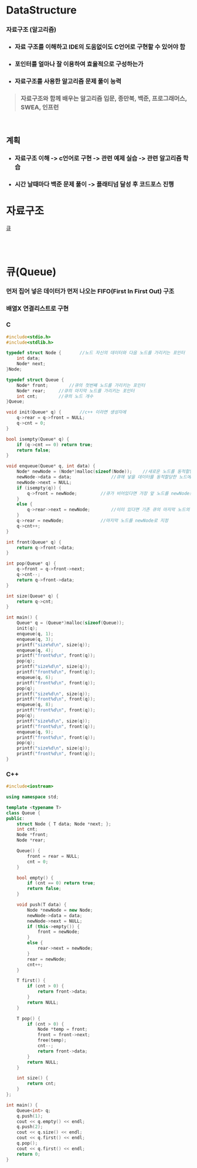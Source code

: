 # DataStructure
### 자료구조 (알고리즘)
- ### 자료 구조를 이해하고 IDE의 도움없이도 C언어로 구현할 수 있어야 함
- ### 포인터를 얼마나 잘 이용하여 효율적으로 구성하는가
- ### 자료구조를 사용한 알고리즘 문제 풀이 능력
> ### 자료구조와 함께 배우는 알고리즘 입문, 종만북, 백준, 프로그래머스, SWEA, 인프런
<br>

## 계획
- ### 자료구조 이해 -> c언어로 구현 -> 관련 예제 실습 -> 관련 알고리즘 학습
- ### 시간 날때마다 백준 문제 풀이 -> 플래티넘 달성 후 코드포스 진행 

# 자료구조
[큐](#큐)


<br><br>
# 큐(Queue)
### 먼저 집어 넣은 데이터가 먼저 나오는 FIFO(First In First Out) 구조
### 배열X 연결리스트로 구현

### **C**
```c
#include<stdio.h>
#include<stdlib.h>

typedef struct Node {		//노드 자신의 데이터와 다음 노드를 가리키는 포인터
	int data;
	Node* next;
}Node;

typedef struct Queue {
	Node* front;		//큐의 첫번째 노드를 가리키는 포인터
	Node* rear;		//큐의 마지막 노드를 가리키는 포인터
	int cnt;		//큐의 노드 개수
}Queue;

void init(Queue* q) {		//c++ 이라면 생성자에
	q->rear = q->front = NULL;
	q->cnt = 0;
}

bool isempty(Queue* q) {
	if (q->cnt == 0) return true;
	return false;
}

void enqueue(Queue* q, int data) {
	Node* newNode = (Node*)malloc(sizeof(Node));	//새로운 노드를 동적할당
	newNode->data = data;				//큐에 넣을 데이터를 동적할당한 노드에 넣음
	newNode->next = NULL;
	if (isempty(q)) {
		q->front = newNode;			//큐가 비어있다면 가장 앞 노드를 newNode로 지정
	}
	else {
		q->rear->next = newNode;		//이미 있다면 기존 큐의 마지막 노드의 다음 노드를 newNode로 지정
	}
	q->rear = newNode;				//마지막 노드를 newNode로 지정
	q->cnt++;
}

int front(Queue* q) {
	return q->front->data;
}

int pop(Queue* q) {
	q->front = q->front->next;
	q->cnt--;
	return q->front->data;
}

int size(Queue* q) {
	return q->cnt;
}

int main() {
	Queue* q = (Queue*)malloc(sizeof(Queue));
	init(q);
	enqueue(q, 1);
	enqueue(q, 3);
	printf("size%d\n", size(q));
	enqueue(q, 4);
	printf("front%d\n", front(q));
	pop(q);
	printf("size%d\n", size(q));
	printf("front%d\n", front(q));
	enqueue(q, 6);
	printf("front%d\n", front(q));
	pop(q);
	printf("size%d\n", size(q));
	printf("front%d\n", front(q));
	enqueue(q, 8);
	printf("front%d\n", front(q));
	pop(q);
	printf("size%d\n", size(q));
	printf("front%d\n", front(q));
	enqueue(q, 9);
	printf("front%d\n", front(q));
	pop(q);
	printf("size%d\n", size(q));
	printf("front%d\n", front(q));
}
```

### **C++**
```cpp
#include<iostream>

using namespace std;

template <typename T>
class Queue {
public:
	struct Node { T data; Node *next; };
	int cnt;
	Node *front;
	Node *rear;

	Queue() {
		front = rear = NULL;
		cnt = 0;
	}

	bool empty() {
		if (cnt == 0) return true;
		return false;
	}

	void push(T data) {
		Node *newNode = new Node;
		newNode->data = data;
		newNode->next = NULL;
		if (this->empty()) {
			front = newNode;
		}
		else {
			rear->next = newNode;
		}
		rear = newNode;
		cnt++;
	}

	T first() {
		if (cnt > 0) {
			return front->data;
		}
		return NULL;
	}

	T pop() {
		if (cnt > 0) {
			Node *temp = front;
			front = front->next;
			free(temp);
			cnt--;
			return front->data;
		}
		return NULL;
	}

	int size() {
		return cnt;
	}
};

int main() {
	Queue<int> q;
	q.push(1);
	cout << q.empty() << endl;
	q.push(2);
	cout << q.size() << endl;
	cout << q.first() << endl;
	q.pop();
	cout << q.first() << endl;
	return 0;
}
```
